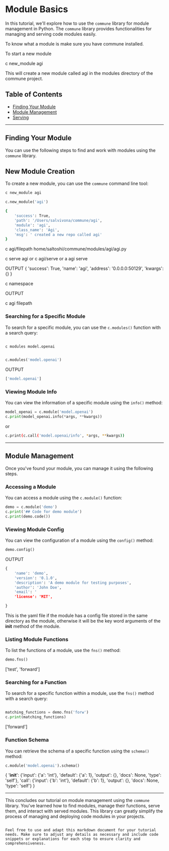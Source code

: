 # Module Basics

In this tutorial, we'll explore how to use the `commune` library for module management in Python. The `commune` library provides functionalities for managing and serving code modules easily.

To know what a module is make sure you have commune installed.

To start a new module

c new_module agi

This will create a new module called agi in the modules directory of the commune project.


## Table of Contents
- [Finding Your Module](#finding-your-module)
- [Module Management](#module-management)
- [Serving](#serving)

---

## Finding Your Module

You can use the following steps to find and work with modules using the `commune` library.

## New Module Creation
To create a new module, you can use the `commune` command line tool:

```bash
c new_module agi
```

```python
c.new_module('agi')
```

```bash
{
    'success': True,
    'path': '/Users/salvivona/commune/agi',
    'module': 'agi',
    'class_name': 'Agi',
    'msg': ' created a new repo called agi'
}
```

c agi/filepath 
home/saltoshi/commune/modules/agi/agi.py


c serve agi
or
c agi/serve
or
a agi serve

OUTPUT
{
    'success': True,
    'name': 'agi',
    'address': '0.0.0.0:50129',
    'kwargs': {}
}

c namespace

OUTPUT

c agi filepath


### Searching for a Specific Module
To search for a specific module, you can use the `c.modules()` function with a search query:

```bash

c modules model.openai
```

```python
```

```python
c.modules('model.openai')
```
OUTPUT
```python
['model.openai']
```

### Viewing Module Info
You can view the information of a specific module using the `info()` method:

```python
model_openai = c.module('model.openai')
c.print(model_openai.info(*args, **kwargs))
```
or 
```bash
c.print(c.call('model.openai/info', *args, **kwargs))
```

---

## Module Management

Once you've found your module, you can manage it using the following steps.

### Accessing a Module
You can access a module using the `c.module()` function:

```python
demo = c.module('demo')
c.print('## Code for demo module')
c.print(demo.code())
```




### Viewing Module Config
You can view the configuration of a module using the `config()` method:

```python
demo.config()
```

OUTPUT
```python
{
    'name': 'demo',
    'version': '0.1.0',
    'description': 'A demo module for testing purposes',
    'author': 'John Doe',
    'email': '
    'license': 'MIT',

}
```

This is the yaml file if the module has a config file stored in the same directory as the module, otherwise it will be the key word arguments of the __init__ method of the module.


### Listing Module Functions
To list the functions of a module, use the `fns()` method:

```python
demo.fns()
```
['test', 'forward']

### Searching for a Function
To search for a specific function within a module, use the `fns()` method with a search query:

```python

matching_functions = demo.fns('forw')
c.print(matching_functions)
```
['forward']

### Function Schema
You can retrieve the schema of a specific function using the `schema()` method:

```python
c.module('model.openai').schema()
```


{
    '__init__': {'input': {'a': 'int'}, 'default': {'a': 1}, 'output': {}, 'docs': None, 'type': 'self'},
    'call': {'input': {'b': 'int'}, 'default': {'b': 1}, 'output': {}, 'docs': None, 'type': 'self'}
}

---

This concludes our tutorial on module management using the `commune` library. You've learned how to find modules, manage their functions, serve them, and interact with served modules. This library can greatly simplify the process of managing and deploying code modules in your projects.
```

Feel free to use and adapt this markdown document for your tutorial needs. Make sure to adjust any details as necessary and include code snippets or explanations for each step to ensure clarity and comprehensiveness.





